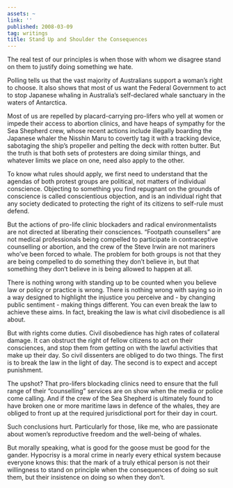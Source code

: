 ```yaml
---
assets: ~
link: ''
published: 2008-03-09
tag: writings
title: Stand Up and Shoulder the Consequences
---
```

The real test of our principles is when those with whom we disagree
stand on them to justify doing something we hate.

Polling tells us that the vast majority of Australians support a woman’s
right to choose. It also shows that most of us want the Federal
Government to act to stop Japanese whaling in Australia’s self-declared
whale sanctuary in the waters of Antarctica.

Most of us are repelled by placard-carrying pro-lifers who yell at women
or impede their access to abortion clinics, and have heaps of sympathy
for the Sea Shepherd crew, whose recent actions include illegally
boarding the Japanese whaler the Nisshin Maru to covertly tag it with a
tracking device, sabotaging the ship’s propeller and pelting the deck
with rotten butter. But the truth is that both sets of protesters are
doing similar things, and whatever limits we place on one, need also
apply to the other.

To know what rules should apply, we first need to understand that the
agendas of both protest groups are political, not matters of individual
conscience. Objecting to something you find repugnant on the grounds of
conscience is called conscientious objection, and is an individual right
that any society dedicated to protecting the right of its citizens to
self-rule must defend.

But the actions of pro-life clinic blockaders and radical
environmentalists are not directed at liberating their consciences.
“Footpath counsellers” are not medical professionals being compelled to
participate in contraceptive counselling or abortion, and the crew of
the Steve Irwin are not mariners who’ve been forced to whale. The
problem for both groups is not that they are being compelled to do
something they don’t believe in, but that something they don’t believe
in is being allowed to happen at all.

There is nothing wrong with standing up to be counted when you believe
law or policy or practice is wrong. There is nothing wrong with saying
so in a way designed to highlight the injustice you perceive and - by
changing public sentiment - making things different. You can even break
the law to achieve these aims. In fact, breaking the law is what civil
disobedience is all about.

But with rights come duties. Civil disobedience has high rates of
collateral damage. It can obstruct the right of fellow citizens to act
on their consciences, and stop them from getting on with the lawful
activities that make up their day. So civil dissenters are obliged to do
two things. The first is to break the law in the light of day. The
second is to expect and accept punishment.

The upshot? That pro-lifers blockading clinics need to ensure that the
full range of their “counselling” services are on show when the media or
police come calling. And if the crew of the Sea Shepherd is ultimately
found to have broken one or more maritime laws in defence of the whales,
they are obliged to front up at the required jurisdictional port for
their day in court.

Such conclusions hurt. Particularly for those, like me, who are
passionate about women’s reproductive freedom and the well-being of
whales.

But morally speaking, what is good for the goose must be good for the
gander. Hypocrisy is a moral crime in nearly every ethical system
because everyone knows this: that the mark of a truly ethical person is
not their willingness to stand on principle when the consequences of
doing so suit them, but their insistence on doing so when they don’t.